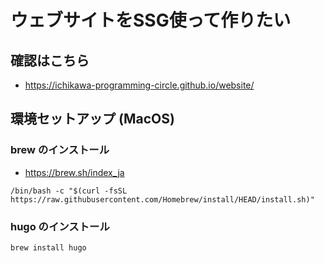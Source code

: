 # ウェブサイトをSSG使って作りたい

## 確認はこちら
- https://ichikawa-programming-circle.github.io/website/

## 環境セットアップ (MacOS)

### brew のインストール
- https://brew.sh/index_ja
```console
/bin/bash -c "$(curl -fsSL https://raw.githubusercontent.com/Homebrew/install/HEAD/install.sh)"
```
### hugo のインストール

```console
brew install hugo
```
